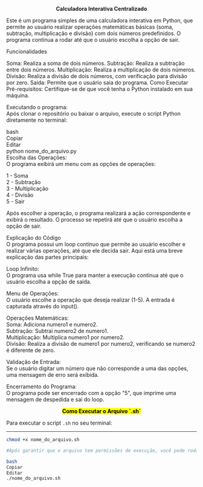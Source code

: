 <p align="center">
  <strong> Calculadora Interativa  Centralizado</strong>
</p> 

  Este é um programa simples de uma calculadora interativa em Python, que permite ao usuário realizar operações matemáticas básicas (soma, subtração, multiplicação e divisão) com dois números predefinidos. O programa continua a rodar até que o usuário escolha a opção de sair.

Funcionalidades  

Soma: Realiza a soma de dois números.
Subtração: Realiza a subtração entre dois números.
Multiplicação: Realiza a multiplicação de dois números.
Divisão: Realiza a divisão de dois números, com verificação para divisão por zero.
Saída: Permite que o usuário saia do programa.
Como Executar
Pré-requisitos:
Certifique-se de que você tenha o Python instalado em sua máquina.

Executando o programa:  
Após clonar o repositório ou baixar o arquivo, execute o script Python diretamente no terminal:
  
bash  
Copiar  
Editar  
python nome_do_arquivo.py  
Escolha das Operações:  
O programa exibirá um menu com as opções de operações:  
  
1 - Soma  
2 - Subtração  
3 - Multiplicação  
4 - Divisão  
5 - Sair  

Após escolher a operação, o programa realizará a ação correspondente e exibirá o resultado. O processo se repetirá até que o usuário escolha a opção de sair.

Explicação do Código  
O programa possui um loop contínuo que permite ao usuário escolher e realizar várias operações, até que ele decida sair. Aqui está uma breve explicação das partes principais:

Loop Infinito:  
O programa usa while True para manter a execução contínua até que o usuário escolha a opção de saída.

Menu de Operações:  
O usuário escolhe a operação que deseja realizar (1-5). A entrada é capturada através do input().

Operações Matemáticas:  
Soma: Adiciona numero1 e numero2.  
Subtração: Subtrai numero2 de numero1.   
Multiplicação: Multiplica numero1 por numero2.  
Divisão: Realiza a divisão de numero1 por numero2, verificando se numero2 é diferente de zero.  
   
Validação de Entrada:  
Se o usuário digitar um número que não corresponde a uma das opções, uma mensagem de erro será exibida.

Encerramento do Programa:  
O programa pode ser encerrado com a opção "5", que imprime uma mensagem de despedida e sai do loop.

<p align="center">
  <strong><mark>Como Executar o Arquivo `.sh`</mark></strong>
</p>

Para executar o script `.sh` no seu terminal:

---

```bash
chmod +x nome_do_arquivo.sh

#Após garantir que o arquivo tem permissões de execução, você pode rodá-lo diretamente no terminal:

bash
Copiar
Editar
./nome_do_arquivo.sh





